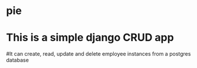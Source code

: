 # pie
# This is a simple django CRUD app
#It can create, read, update and delete employee instances from a postgres database
